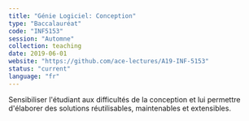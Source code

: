 ```yaml
---
title: "Génie Logiciel: Conception"
type: "Baccalauréat"
code: "INF5153"
session: "Automne"
collection: teaching
date: 2019-06-01
website: "https://github.com/ace-lectures/A19-INF-5153"
status: "current"
language: "fr"
---
```


Sensibiliser l'étudiant aux difficultés de la conception et lui permettre d'élaborer des solutions réutilisables, maintenables et extensibles.
